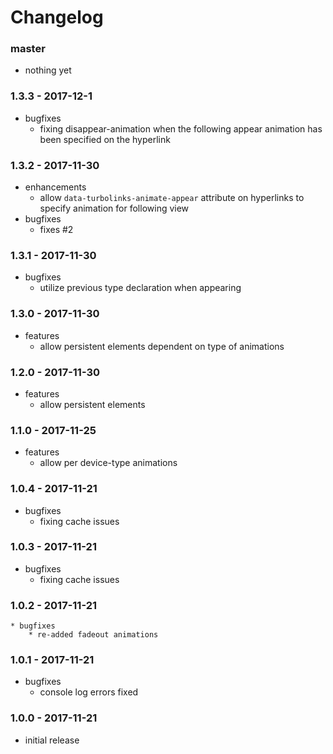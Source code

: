 # Changelog

### master

* nothing yet

### 1.3.3 - 2017-12-1

* bugfixes
    * fixing disappear-animation when the following appear animation has been specified on the hyperlink

### 1.3.2 - 2017-11-30

* enhancements
    * allow `data-turbolinks-animate-appear` attribute on hyperlinks to specify animation for following view
* bugfixes
    * fixes #2

### 1.3.1 - 2017-11-30

* bugfixes
    * utilize previous type declaration when appearing

### 1.3.0 - 2017-11-30

* features
    * allow persistent elements dependent on type of animations

### 1.2.0 - 2017-11-30

* features
    * allow persistent elements

### 1.1.0 - 2017-11-25

* features
    * allow per device-type animations

### 1.0.4 - 2017-11-21

* bugfixes
    * fixing cache issues

### 1.0.3 - 2017-11-21

* bugfixes
    * fixing cache issues

### 1.0.2 - 2017-11-21

    * bugfixes
        * re-added fadeout animations

### 1.0.1 - 2017-11-21

* bugfixes
    * console log errors fixed

### 1.0.0 - 2017-11-21

* initial release
